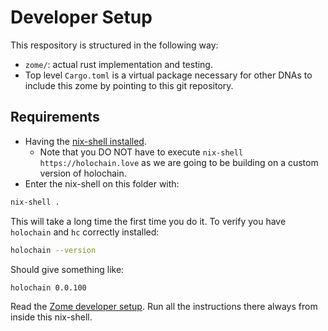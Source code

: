 # Developer Setup

This respository is structured in the following way:

- `zome/`: actual rust implementation and testing.
- Top level `Cargo.toml` is a virtual package necessary for other DNAs to include this zome by pointing to this git repository.

## Requirements

- Having the [nix-shell installed](https://developer.holochain.org/docs/install/#install-the-nix-package-manager).
  - Note that you DO NOT have to execute `nix-shell https://holochain.love` as we are going to be building on a custom version of holochain.
- Enter the nix-shell on this folder with:

```bash
nix-shell .
```

This will take a long time the first time you do it. To verify you have `holochain` and `hc` correctly installed: 

```bash
holochain --version
```

Should give something like:

```bash
holochain 0.0.100
```

Read the [Zome developer setup](/zome/README.md). Run all the instructions there always from inside this nix-shell.